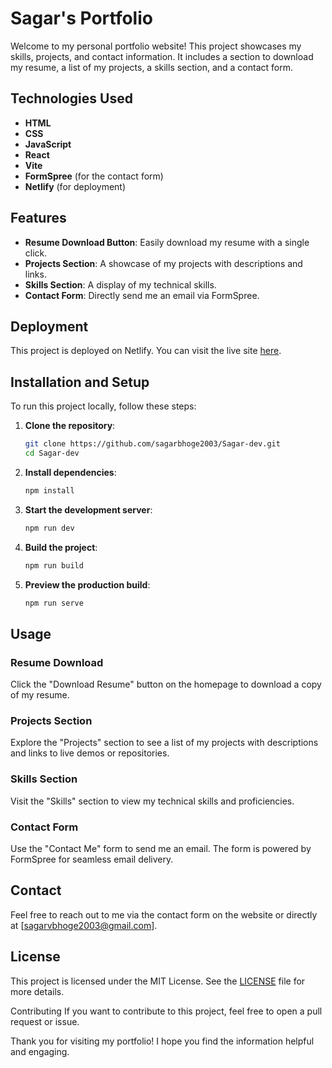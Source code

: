 # Sagar's Portfolio

Welcome to my personal portfolio website! This project showcases my skills, projects, and contact information. It includes a section to download my resume, a list of my projects, a skills section, and a contact form.

## Technologies Used

- **HTML**
- **CSS**
- **JavaScript**
- **React**
- **Vite**
- **FormSpree** (for the contact form)
- **Netlify** (for deployment)

## Features

- **Resume Download Button**: Easily download my resume with a single click.
- **Projects Section**: A showcase of my projects with descriptions and links.
- **Skills Section**: A display of my technical skills.
- **Contact Form**: Directly send me an email via FormSpree.

## Deployment

This project is deployed on Netlify. You can visit the live site [here](https://sagar-dev.netlify.app).

## Installation and Setup

To run this project locally, follow these steps:

1. **Clone the repository**:
    ```bash
    git clone https://github.com/sagarbhoge2003/Sagar-dev.git
    cd Sagar-dev
    ```

2. **Install dependencies**:
    ```bash
    npm install
    ```

3. **Start the development server**:
    ```bash
    npm run dev
    ```

4. **Build the project**:
    ```bash
    npm run build
    ```

5. **Preview the production build**:
    ```bash
    npm run serve
    ```

## Usage

### Resume Download

Click the "Download Resume" button on the homepage to download a copy of my resume.

### Projects Section

Explore the "Projects" section to see a list of my projects with descriptions and links to live demos or repositories.

### Skills Section

Visit the "Skills" section to view my technical skills and proficiencies.

### Contact Form

Use the "Contact Me" form to send me an email. The form is powered by FormSpree for seamless email delivery.

## Contact

Feel free to reach out to me via the contact form on the website or directly at [sagarvbhoge2003@gmail.com].

## License

This project is licensed under the MIT License. See the [LICENSE](LICENSE) file for more details.

Contributing
If you want to contribute to this project, feel free to open a pull request or issue.

Thank you for visiting my portfolio! I hope you find the information helpful and engaging.

